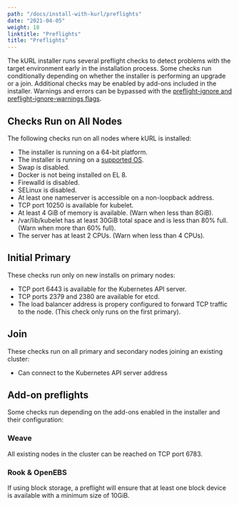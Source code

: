 ```yaml
---
path: "/docs/install-with-kurl/preflights"
date: "2021-04-05"
weight: 18
linktitle: "Preflights"
title: "Preflights"
---
```


The kURL installer runs several preflight checks to detect problems with the target environment early in the installation process.
Some checks run conditionally depending on whether the installer is performing an upgrade or a join.
Additional checks may be enabled by add-ons included in the installer.
Warnings and errors can be bypassed with the [preflight-ignore and preflight-ignore-warnings flags](/docs/install-with-kurl/advanced-options).

## Checks Run on All Nodes

The following checks run on all nodes where kURL is installed:

* The installer is running on a 64-bit platform.
* The installer is running on a [supported OS](/docs/install-with-kurl/system-requirements#supported-operating-systems).
* Swap is disabled.
* Docker is not being installed on EL 8.
* Firewalld is disabled.
* SELinux is disabled.
* At least one nameserver is accessible on a non-loopback address.
* TCP port 10250 is available for kubelet.
* At least 4 GiB of memory is available. (Warn when less than 8GiB).
* /var/lib/kubelet has at least 30GiB total space and is less than 80% full. (Warn when more than 60% full).
* The server has at least 2 CPUs. (Warn when less than 4 CPUs).

## Initial Primary

These checks run only on new installs on primary nodes:

* TCP port 6443 is available for the Kubernetes API server.
* TCP ports 2379 and 2380 are available for etcd.
* The load balancer address is propery configured to forward TCP traffic to the node. (This check only runs on the first primary).

## Join

These checks run on all primary and secondary nodes joining an existing cluster:

* Can connect to the Kubernetes API server address

## Add-on preflights

Some checks run depending on the add-ons enabled in the installer and their configuration:

### Weave

All existing nodes in the cluster can be reached on TCP port 6783.

### Rook & OpenEBS

If using block storage, a preflight will ensure that at least one block device is available with a minimum size of 10GiB.
